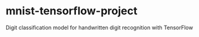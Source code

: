 # mnist-tensorflow-project
Digit classification model for handwritten digit recognition with TensorFlow
